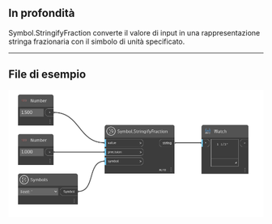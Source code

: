 ## In profondità
Symbol.StringifyFraction converte il valore di input in una rappresentazione stringa frazionaria con il simbolo di unità specificato.
___
## File di esempio

![Symbol.StringifyFraction](./DynamoUnits.Symbol.StringifyFraction_img.png)

